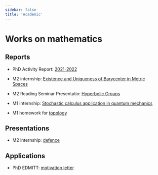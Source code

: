 ```yaml
---
sidebar: false
title: 'Academic'
---
```


# Works on mathematics


## Reports

- PhD Activity Report: [2021-2022](/pdf/report_2021-2022.pdf)

- M2 internship: [Existence and Uniqueness of Barycenter in Metric Spaces](https://drive.google.com/file/d/1DgcO-M13q4x_sCYsJTPjR9Wx154C0tnh/view?usp=sharing)

- M2 Reading Seminar Presentatio: <a ref="noreferer" target='_blank' href="/HyperbolicGroup/index.html">Hyperbolic Groups</a>

- M1 internship: [Stochastic calculus application in quantum mechanics](/pdf/probability_M1_stage.pdf)

- M1 homework for [topology](/pdf/DM_topology_Jianyu_MA.pdf)

## Presentations

- M2 internship: [defence](https://drive.google.com/file/d/15S3LcjXWZZD2koQOzDQT-KYDL2tsmYLp/view?usp=sharing)

## Applications

- PhD EDMITT: [motivation letter](/pdf/phd_motivation.pdf)
